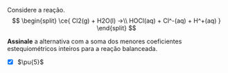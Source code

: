 Considere a reação.
$$
\begin{split}
    \ce{ Cl2(g) + H2O(l) ->\\ HOCl(aq) + Cl^-(aq) + H^+(aq) }
\end{split}
$$

**Assinale** a alternativa com a soma dos menores coeficientes estequiométricos inteiros para a reação balanceada.

- [x] $\pu{5}$
